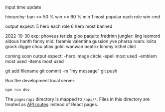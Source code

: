 
input
time update

hierarchy:
ban >= 50 %
win >= 60 %
min 1 most popular each role
win-end


output expect:
5 hero each role
6 hero most banned


2022-10-30
exp: phoveus terizla gloo paquito fredrinn
jungler: ling leomord aldous harith fanny
mid: faramis valentina gussion yve pharsa
roam: lolita grock diggie chou atlas
gold: wanwan beatrix kimmy irithel clint


coming soon output expect:
-hero image circle
-spell most used
-emblem most used
-items most used


git add filename
git commit -m "my message"
git push


Run the development local server:

```bash
npm run dev
```

The `pages/api` directory is mapped to `/api/*`. Files in this directory are treated as [API routes](https://nextjs.org/docs/api-routes/introduction) instead of React pages.

